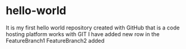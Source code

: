 # hello-world
It is my first hello world repository created with GitHub that is  a code hosting platform works with GIT
I have added new row in the FeatureBranch1
FeatureBranch2 added
